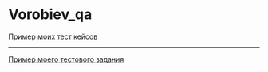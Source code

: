 # Vorobiev_qa
[Пример моих тест кейсов](https://docs.google.com/spreadsheets/d/1MzXsEF638QUEGSyg5lbnUSVN0XAqyj9togHP9PfqgKA/edit#gid=0)

---

[Пример моего тестового задания](https://docs.google.com/spreadsheets/d/1vYpIQWrh3BTVXVvdu-ga_-nStVWmGLVjfkroFXQgbqs/edit#gid=0)

